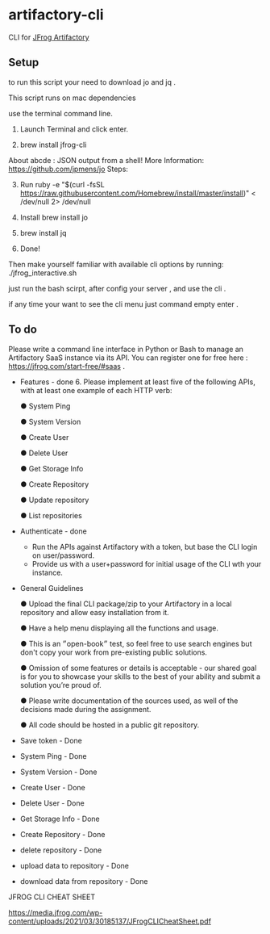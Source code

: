 # artifactory-cli
CLI for [JFrog Artifactory](https://www.jfrog.com/confluence/display/CLI/JFrog+CLI)

## Setup
to run this script your need to download jo and jq .

This script runs on mac dependencies

use the terminal command line.

1. Launch Terminal and click enter.

2. brew install jfrog-cli

About abcde : JSON output from a shell!
More Information: https://github.com/jpmens/jo
Steps:

3. Run
   ruby -e "$(curl -fsSL https://raw.githubusercontent.com/Homebrew/install/master/install)" < /dev/null 2> /dev/null
4. Install
   brew install jo

5. brew install jq

6. Done!

Then make yourself familiar with available cli options by running:   ./jfrog_interactive.sh

just run the bash scirpt, after config your server , and use the cli .

if any time your want to see the cli menu just command empty enter . 


## To do
Please write a command line interface in Python or Bash to manage an Artifactory SaaS instance via its API. You can register one for free here : https://jfrog.com/start-free/#saas .


- Features - done 6.
  Please implement at least five of the following APIs, with at least one example of each HTTP verb:

  ● System Ping

  ● System Version

  ● Create User

  ● Delete User

  ● Get Storage Info

  ● Create Repository

  ● Update repository

  ● List repositories

- Authenticate - done
  - Run the APIs against Artifactory with a token, but base the CLI login on user/password.
  - Provide us with a user+password for initial usage of the CLI wth your instance.
- General Guidelines

  ● Upload the final CLI package/zip to your Artifactory in a local repository and allow easy installation from it.

  ● Have a help menu displaying all the functions and usage.

  ● This is an ״open-book״ test, so feel free to use search engines but don't copy your work
    from pre-existing public solutions.

  ● Omission of some features or details is acceptable - our shared goal is for you to
    showcase your skills to the best of your ability and submit a solution you’re proud of.

  ● Please write documentation of the sources used, as well of the decisions made during the
    assignment.

  ● All code should be hosted in a public git repository.
- Save token - Done
- System Ping - Done
- System Version - Done
- Create User - Done
- Delete User - Done
- Get Storage Info - Done
- Create Repository - Done
- delete repository - Done
- upload data to repository - Done
- download data from repository - Done


JFROG CLI CHEAT SHEET

https://media.jfrog.com/wp-content/uploads/2021/03/30185137/JFrogCLICheatSheet.pdf